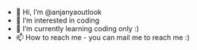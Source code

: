 - 👋 Hi, I’m @anjanyaoutlook
- 👀 I’m interested in coding
- 🌱 I’m currently learning coding only :)
- 📫 How to reach me - you can mail me to reach me :)

<!---
anjanyaoutlook/anjanyaoutlook is a ✨ special ✨ repository because its `README.md` (this file) appears on your GitHub profile.
You can click the Preview link to take a look at your changes.
--->

